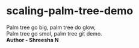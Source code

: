 # scaling-palm-tree-demo
Palm tree go big, palm tree do glow, <br>
Palm tree go smol, palm tree git demo. <br>
<b>Author - Shreesha N<b>
